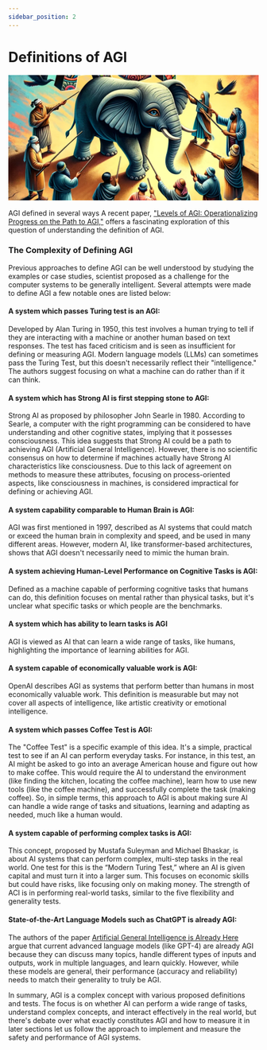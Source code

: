 ```yaml
---
sidebar_position: 2
---
```


# Definitions of AGI

![Definitions of AGI](../../../static/img/meme/AGI-BMD_cropped.png 'AGI Defined in many ways in Lierature! ')

AGI defined in several ways
A recent paper, ["Levels of AGI: Operationalizing Progress on the Path to AGI,"](https://arxiv.org/pdf/2311.02462.pdf)  offers a fascinating exploration of this question of understanding the definition of AGI.

### The Complexity of Defining AGI
Previous approaches to define AGI can be well understood by studying the examples or case studies, scientist proposed as a challenge for the computer systems to be generally intelligent. Several attempts were made to define AGI a few notable ones are listed below:

#### A system which passes Turing test is an AGI:
Developed by Alan Turing in 1950, this test involves a human trying to tell if they are interacting with a machine or another human based on text responses. The test has faced criticism and is seen as insufficient for defining or measuring AGI. Modern language models (LLMs) can sometimes pass the Turing Test, but this doesn't necessarily reflect their "intelligence." The authors suggest focusing on what a machine can do rather than if it can think.

#### A system which has Strong AI is first stepping stone to AGI:
Strong AI as proposed by philosopher John Searle in 1980. According to Searle, a computer with the right programming can be considered to have understanding and other cognitive states, implying that it possesses consciousness. This idea suggests that Strong AI could be a path to achieving AGI (Artificial General Intelligence). However, there is no scientific consensus on how to determine if machines actually have Strong AI characteristics like consciousness. Due to this lack of agreement on methods to measure these attributes, focusing on process-oriented aspects, like consciousness in machines, is considered impractical for defining or achieving AGI.

#### A system capability comparable to Human Brain is AGI: 
AGI was first mentioned in 1997, described as AI systems that could match or exceed the human brain in complexity and speed, and be used in many different areas. However, modern AI, like transformer-based architectures, shows that AGI doesn't necessarily need to mimic the human brain.

#### A system achieving Human-Level Performance on Cognitive Tasks is AGI: 
Defined as a machine capable of performing cognitive tasks that humans can do, this definition focuses on mental rather than physical tasks, but it's unclear what specific tasks or which people are the benchmarks.

#### A system which has ability to learn tasks is AGI 
AGI is viewed as AI that can learn a wide range of tasks, like humans, highlighting the importance of learning abilities for AGI.

#### A system capable of economically valuable work is AGI: 
OpenAI describes AGI as systems that perform better than humans in most economically valuable work. This definition is measurable but may not cover all aspects of intelligence, like artistic creativity or emotional intelligence.

#### A system which passes Coffee Test is AGI:
The "Coffee Test" is a specific example of this idea. It's a simple, practical test to see if an AI can perform everyday tasks. For instance, in this test, an AI might be asked to go into an average American house and figure out how to make coffee. This would require the AI to understand the environment (like finding the kitchen, locating the coffee machine), learn how to use new tools (like the coffee machine), and successfully complete the task (making coffee).
So, in simple terms, this approach to AGI is about making sure AI can handle a wide range of tasks and situations, learning and adapting as needed, much like a human would.


#### A system capable of performing complex tasks is AGI: 
This concept, proposed by Mustafa Suleyman and Michael Bhaskar, is about AI systems that can perform complex, multi-step tasks in the real world. One test for this is the “Modern Turing Test,” where an AI is given capital and must turn it into a larger sum. This focuses on economic skills but could have risks, like focusing only on making money. The strength of ACI is in performing real-world tasks, similar to the five flexibility and generality tests.

#### State-of-the-Art Language Models such as ChatGPT is already AGI: 
The authors of the paper [Artificial General Intelligence is Already Here](https://www.noemamag.com/artificial-general-intelligence-is-already-here/) argue that current advanced language models (like GPT-4) are already AGI because they can discuss many topics, handle different types of inputs and outputs, work in multiple languages, and learn quickly. However, while these models are general, their performance (accuracy and reliability) needs to match their generality to truly be AGI.

In summary, AGI is a complex concept with various proposed definitions and tests. The focus is on whether AI can perform a wide range of tasks, understand complex concepts, and interact effectively in the real world, but there's debate over what exactly constitutes AGI and how to measure it in later sections let us follow the approach to implement and measure the safety and performance of AGI systems.


